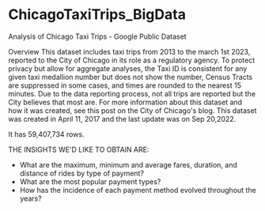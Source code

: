 # ChicagoTaxiTrips_BigData

Analysis of Chicago Taxi Trips - Google Public Dataset

Overview
This dataset includes taxi trips from 2013 to the march 1st 2023, reported to the City of Chicago in its role as a regulatory agency. To protect privacy but allow for aggregate analyses, the Taxi ID is consistent for any given taxi medallion number but does not show the number, Census Tracts are suppressed in some cases, and times are rounded to the nearest 15 minutes. Due to the data reporting process, not all trips are reported but the City believes that most are. For more information about this dataset and how it was created, see this post  on the City of Chicago's blog.
This dataset was created in April 11, 2017 and the last update was on Sep 20,2022. 

It has 59,407,734 rows.

THE INSIGHTS WE'D LIKE TO OBTAIN ARE:
- What are the maximum, minimum and average fares, duration, and distance of rides by type of payment?
- What are the most popular payment types?
- How has the incidence of each payment method evolved throughout the years?
